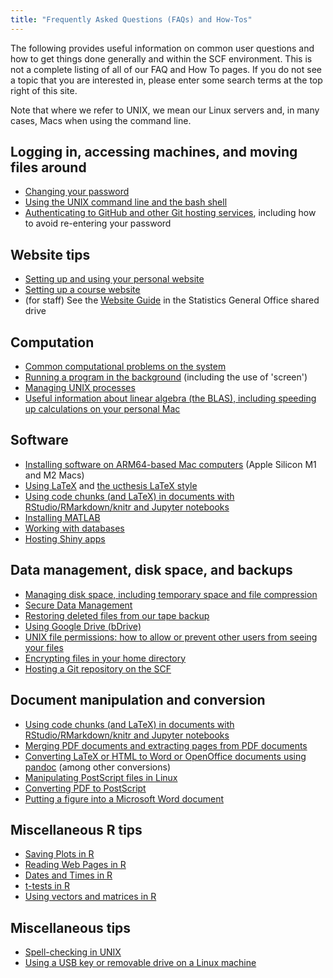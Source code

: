 ```yaml
---
title: "Frequently Asked Questions (FAQs) and How-Tos"
---
```

The following provides useful information on common user questions and
how to get things done generally and within the SCF environment. This is
not a complete listing of all of our FAQ and How To pages. If you do not
see a topic that you are interested in, please enter some search terms
at the top right of this site.

Note that where we refer to UNIX, we mean our Linux servers and, in many
cases, Macs when using the command line.

## Logging in, accessing machines, and moving files around

- [Changing your password](/passwords)
- [Using the UNIX command line and the bash shell](/unix)
- [Authenticating to GitHub and other Git hosting services](/faqs/git-auth), including how to avoid re-entering your password

## Website tips

- [Setting up and using your personal website](/faqs/how-do-i-set-and-use-my-personal-website)
- [Setting up a course website](/faqs/course-website)
- (for staff) See the [Website Guide](https://docs.google.com/document/d/1EEthArmbbj6HOZHDpIJwrC76t9MYJ7sfk8QNIwIKCa8) in the Statistics General Office shared drive

## Computation

- [Common computational problems on the system](/faqs/common-computational-problems)
- [Running a program in the background](/faqs/background-processes) (including the use of 'screen')
- [Managing UNIX processes](/faqs/managing-processes)
- [Useful information about linear algebra (the BLAS), including speeding up calculations on your personal Mac](/faqs/linear-algebra-and-parallelized-linear-algebra-using-blas)

## Software

- [Installing software on ARM64-based Mac computers](/software) (Apple Silicon M1 and M2 Macs)
- [Using LaTeX](/faqs/latex) and [the ucthesis LaTeX style](/faqs/how-do-i-use-ucthesis-latex-style)
- [Using code chunks (and LaTeX) in documents with RStudio/RMarkdown/knitr and Jupyter notebooks](https://computing.stat.berkeley.edu/tutorial-dynamic-docs)
- [Installing MATLAB](/software/matlab)
- [Working with databases](/faqs/how-do-i-work-databases)
- [Hosting Shiny apps](/faqs/hosting-shiny-app)

## Data management, disk space, and backups

- [Managing disk space, including temporary space and file compression](/faqs/how-do-i-manage-my-data)
- [Secure Data Management](/faqs/secure-data)
- [Restoring deleted files from our tape backup](/faqs/request-file-restoration-backups)
- [Using Google Drive (bDrive)](/faqs/using-google-drive-aka-bdrive-including-automated-acces)
- [UNIX file permissions: how to allow or prevent other users from seeing your files](/faqs/how-do-i-enable-or-disable-users-accessing-my-files)
- [Encrypting files in your home directory](/faqs/encrypt)
- [Hosting a Git repository on the SCF](/faqs/git)

## Document manipulation and conversion

- [Using code chunks (and LaTeX) in documents with
  RStudio/RMarkdown/knitr and Jupyter
  notebooks](http://github.com/berkeley-scf/tutorial-dynamic-docs)
- [Merging PDF documents and extracting pages from PDF documents](/faqs/pdf-manipulations)
- [Converting LaTeX or HTML to Word or OpenOffice documents using pandoc](/faqs/pandoc) (among other conversions)
- [Manipulating PostScript files in Linux](/faqs/postscript-linux)
- [Converting PDF to PostScript](/faqs/pdf-to-ps)
- [Putting a figure into a Microsoft Word document](/faqs/word-figures)

## Miscellaneous R tips

- [Saving Plots in R](/faqs/saving-plots-r)
- [Reading Web Pages in R](/faqs/reading-web-pages-r)
- [Dates and Times in R](https://www.stat.berkeley.edu/~spector/s133/R-5a.html)
- [t-tests in R](https://www.stat.berkeley.edu/~spector/s133/Random2a.html)
- [Using vectors and matrices in R](https://www.stat.berkeley.edu/~spector/s133/R-2a.html)

## Miscellaneous tips

- [Spell-checking in UNIX](/faqs/spellchecker)
- [Using a USB key or removable drive on a Linux machine](/faqs/usb-linux)
